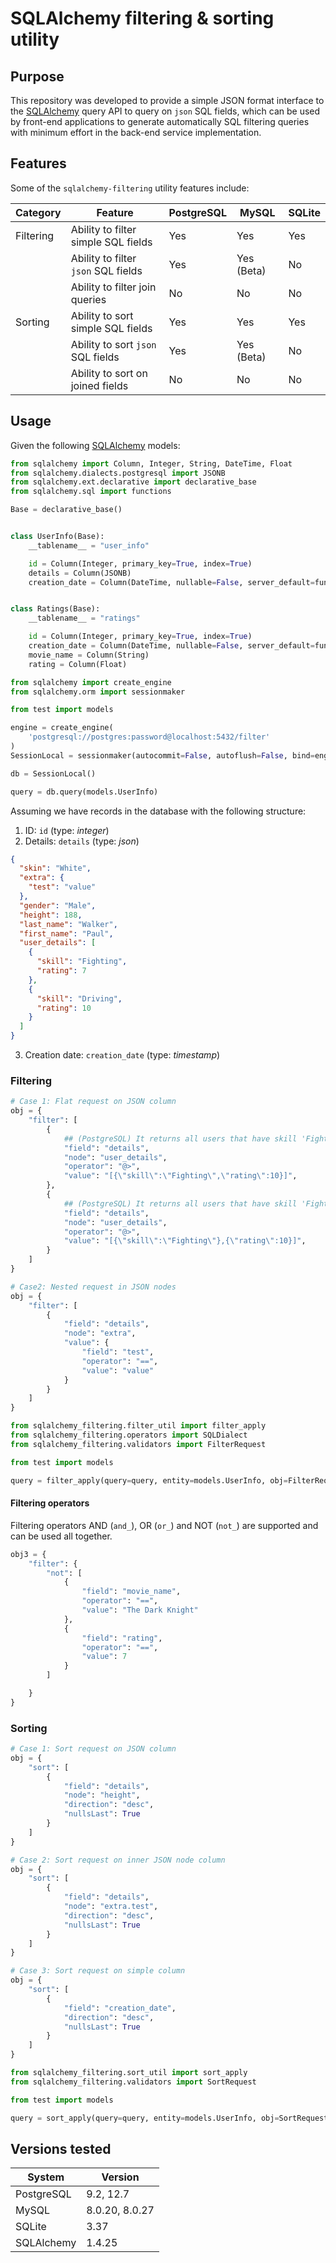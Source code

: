# SQLAlchemy filtering & sorting utility

## Purpose

This repository was developed to provide a simple JSON format interface to the [SQLAlchemy](https://github.com/sqlalchemy/sqlalchemy)
query API to query on `json` SQL fields, which can be used by front-end applications to generate automatically SQL filtering queries
with minimum effort in the back-end service implementation.

## Features

Some of the `sqlalchemy-filtering` utility features include:

| Category  | Feature                             | PostgreSQL | MySQL      | SQLite |
|-----------|-------------------------------------|------------|------------|--------|
| Filtering | Ability to filter simple SQL fields | Yes        | Yes        | Yes    |
|           | Ability to filter `json` SQL fields | Yes        | Yes (Beta) | No     |
|           | Ability to filter join queries      | No         | No         | No     |
| Sorting   | Ability to sort simple SQL fields   | Yes        | Yes        | Yes    |
|           | Ability to sort `json` SQL fields   | Yes        | Yes (Beta) | No     |
|           | Ability to sort on joined fields    | No         | No         | No     |

## Usage

Given the following [SQLAlchemy](https://github.com/sqlalchemy/sqlalchemy) models:

```python
from sqlalchemy import Column, Integer, String, DateTime, Float
from sqlalchemy.dialects.postgresql import JSONB
from sqlalchemy.ext.declarative import declarative_base
from sqlalchemy.sql import functions

Base = declarative_base()


class UserInfo(Base):
    __tablename__ = "user_info"

    id = Column(Integer, primary_key=True, index=True)
    details = Column(JSONB)
    creation_date = Column(DateTime, nullable=False, server_default=functions.now())


class Ratings(Base):
    __tablename__ = "ratings"

    id = Column(Integer, primary_key=True, index=True)
    creation_date = Column(DateTime, nullable=False, server_default=functions.now())
    movie_name = Column(String)
    rating = Column(Float)
```

```python
from sqlalchemy import create_engine
from sqlalchemy.orm import sessionmaker

from test import models

engine = create_engine(
    'postgresql://postgres:password@localhost:5432/filter'
)
SessionLocal = sessionmaker(autocommit=False, autoflush=False, bind=engine)

db = SessionLocal()

query = db.query(models.UserInfo)
```

Assuming we have records in the database with the following structure:
1. ID: `id` (type: _integer_)
2. Details: `details` (type: _json_)
```json
{
  "skin": "White",
  "extra": {
    "test": "value"
  },
  "gender": "Male",
  "height": 188,
  "last_name": "Walker",
  "first_name": "Paul",
  "user_details": [
    {
      "skill": "Fighting",
      "rating": 7
    },
    {
      "skill": "Driving",
      "rating": 10
    }
  ]
}
```
3. Creation date: `creation_date` (type: _timestamp_)

### Filtering

```python
# Case 1: Flat request on JSON column
obj = {
    "filter": [
        {
            ## (PostgreSQL) It returns all users that have skill 'Fighting' with rating 10
            "field": "details",
            "node": "user_details",
            "operator": "@>",
            "value": "[{\"skill\":\"Fighting\",\"rating\":10}]",
        },
        {
            ## (PostgreSQL) It returns all users that have skill 'Fighting' and any rating (in any skill) with rating 10
            "field": "details",
            "node": "user_details",
            "operator": "@>",
            "value": "[{\"skill\":\"Fighting\"},{\"rating\":10}]",
        }
    ]
}
```

```python
# Case2: Nested request in JSON nodes
obj = {
    "filter": [
        {
            "field": "details",
            "node": "extra",
            "value": {
                "field": "test",
                "operator": "==",
                "value": "value"
            }
        }
    ]
}
```

```python
from sqlalchemy_filtering.filter_util import filter_apply
from sqlalchemy_filtering.operators import SQLDialect
from sqlalchemy_filtering.validators import FilterRequest

from test import models

query = filter_apply(query=query, entity=models.UserInfo, obj=FilterRequest(obj), dialect=SQLDialect.POSTGRESQL)
```

#### Filtering operators

Filtering operators AND (`and_`), OR (`or_`) and NOT (`not_`) are supported and can be used all together. 

```python
obj3 = {
    "filter": {
        "not": [
            {
                "field": "movie_name",
                "operator": "==",
                "value": "The Dark Knight"
            },
            {
                "field": "rating",
                "operator": "==",
                "value": 7
            }
        ]

    }
}
```

### Sorting

```python
# Case 1: Sort request on JSON column
obj = {
    "sort": [
        {
            "field": "details",
            "node": "height",
            "direction": "desc",
            "nullsLast": True
        }
    ]
}
```

```python
# Case 2: Sort request on inner JSON node column
obj = {
    "sort": [
        {
            "field": "details",
            "node": "extra.test",
            "direction": "desc",
            "nullsLast": True
        }
    ]
}
```

```python
# Case 3: Sort request on simple column
obj = {
    "sort": [
        {
            "field": "creation_date",
            "direction": "desc",
            "nullsLast": True
        }
    ]
}
```

```python
from sqlalchemy_filtering.sort_util import sort_apply
from sqlalchemy_filtering.validators import SortRequest

from test import models

query = sort_apply(query=query, entity=models.UserInfo, obj=SortRequest(obj))
```

## Versions tested

| System     | Version        |
|------------|----------------|
| PostgreSQL | 9.2, 12.7      |
| MySQL      | 8.0.20, 8.0.27 |
| SQLite     | 3.37           |
| SQLAlchemy | 1.4.25         |